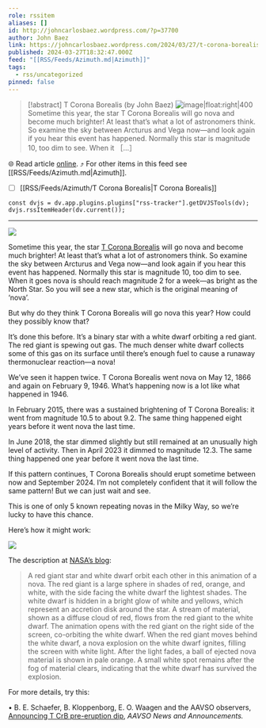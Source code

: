 ```yaml
---
role: rssitem
aliases: []
id: http://johncarlosbaez.wordpress.com/?p=37700
author: John Baez
link: https://johncarlosbaez.wordpress.com/2024/03/27/t-corona-borealis/
published: 2024-03-27T18:32:47.000Z
feed: "[[RSS/Feeds/Azimuth.md|Azimuth]]"
tags:
  - rss/uncategorized
pinned: false
---
```


> [!abstract] T Corona Borealis (by John Baez)
> ![image|float:right|400](https://johncarlosbaez.files.wordpress.com/2024/03/corona_borealis.jpg)   Sometime this year, the star T Corona Borealis will go nova and become much brighter! At least that’s what a lot of astronomers think. So examine the sky between Arcturus and Vega now—and look again if you hear this event has happened. Normally this star is magnitude 10, too dim to see. When it ［…］

🌐 Read article [online](https://johncarlosbaez.wordpress.com/2024/03/27/t-corona-borealis/). ⤴ For other items in this feed see [[RSS/Feeds/Azimuth.md|Azimuth]].

- [ ] [[RSS/Feeds/Azimuth/T Corona Borealis|T Corona Borealis]]

~~~dataviewjs
const dvjs = dv.app.plugins.plugins["rss-tracker"].getDVJSTools(dv);
dvjs.rssItemHeader(dv.current());
~~~

- - -

[![](https://johncarlosbaez.files.wordpress.com/2024/03/corona_borealis.jpg?w=450&h=227)](https://johncarlosbaez.files.wordpress.com/2024/03/corona_borealis.jpg)

Sometime this year, the star [T Corona Borealis](https://en.wikipedia.org/wiki/T_Coronae_Borealis) will go nova and become much brighter! At least that’s what a lot of astronomers think. So examine the sky between Arcturus and Vega now—and look again if you hear this event has happened. Normally this star is magnitude 10, too dim to see. When it goes nova is should reach magnitude 2 for a week—as bright as the North Star. So you will see a new star, which is the original meaning of ‘nova’.

But why do they think T Corona Borealis will go nova this year? How could they possibly know that?

It’s done this before. It’s a binary star with a white dwarf orbiting a red giant. The red giant is spewing out gas. The much denser white dwarf collects some of this gas on its surface until there’s enough fuel to cause a runaway thermonuclear reaction—a nova!

We’ve seen it happen twice. T Corona Borealis went nova on May 12, 1866 and again on February 9, 1946. What’s happening now is a lot like what happened in 1946.

In February 2015, there was a sustained brightening of T Corona Borealis: it went from magnitude 10.5 to about 9.2. The same thing happened eight years before it went nova the last time.

In June 2018, the star dimmed slightly but still remained at an unusually high level of activity. Then in April 2023 it dimmed to magnitude 12.3. The same thing happened one year before it went nova the last time.

If this pattern continues, T Corona Borealis should erupt sometime between now and September 2024. I’m not completely confident that it will follow the same pattern! But we can just wait and see.

This is one of only 5 known repeating novas in the Milky Way, so we’re lucky to have this chance.

Here’s how it might work:

![](https://math.ucr.edu/home/baez/astronomical/nova.gif)

The description at [NASA’s blog](https://blogs.nasa.gov/Watch_the_Skies/2024/02/27/view-nova-explosion-new-star-in-northern-crown/):

> A red giant star and white dwarf orbit each other in this animation of a nova. The red giant is a large sphere in shades of red, orange, and white, with the side facing the white dwarf the lightest shades. The white dwarf is hidden in a bright glow of white and yellows, which represent an accretion disk around the star. A stream of material, shown as a diffuse cloud of red, flows from the red giant to the white dwarf. The animation opens with the red giant on the right side of the screen, co-orbiting the white dwarf. When the red giant moves behind the white dwarf, a nova explosion on the white dwarf ignites, filling the screen with white light. After the light fades, a ball of ejected nova material is shown in pale orange. A small white spot remains after the fog of material clears, indicating that the white dwarf has survived the explosion.

For more details, try this:

• B. E. Schaefer, B. Kloppenborg, E. O. Waagen and the AAVSO observers, [Announcing T CrB pre-eruption dip](https://www.aavso.org/news/t-crb-pre-eruption-dip), _AAVSO News and Announcements._
